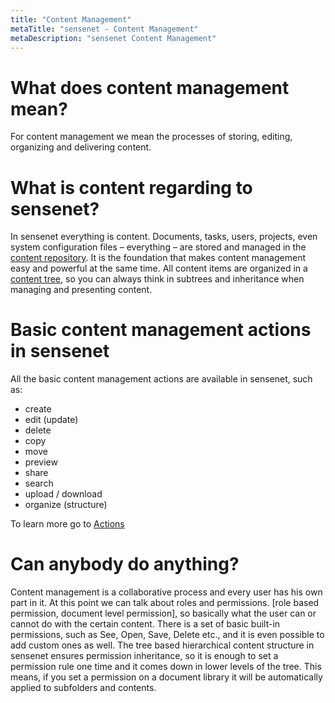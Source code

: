 ```yaml
---
title: "Content Management"
metaTitle: "sensenet - Content Management"
metaDescription: "sensenet Content Management"
---
```


# What does content management mean?

For content management we mean the processes of storing, editing, organizing and delivering content.
# What is content regarding to sensenet?
In sensenet everything is content. Documents, tasks, users, projects, even system configuration files – everything – are stored and managed in the [content repository](/concepts/content-repository). It is the foundation that makes content management easy and powerful at the same time. All content items are organized in a [content tree](/concepts/content-tree), so you can always think in subtrees and inheritance when managing and presenting content.

# Basic content management actions in sensenet

All the basic content management actions are available in sensenet, such as:
- create
- edit (update)
- delete
- copy
- move
- preview
- share
- search
- upload / download
- organize (structure)

To learn more go to [Actions](/concepts/actions)

# Can anybody do anything?

Content management is a collaborative process and every user has his own part in it. At this point we can talk about roles and permissions. [role based permission, document level permission], so basically what the user can or cannot do with the certain content.
There is a set of basic built-in permissions, such as See, Open, Save, Delete etc., and it is even possible to add custom ones as well.
The tree based hierarchical content structure in sensenet ensures permission inheritance, so it is enough to set a permission rule one time and it comes down in lower levels of the tree. This means, if you set a permission on a document library it will be automatically applied to subfolders and contents.
